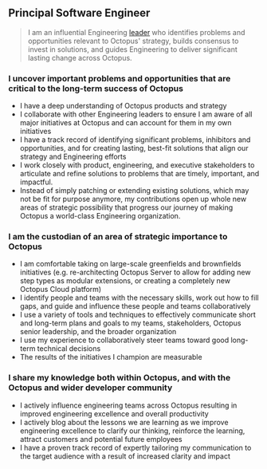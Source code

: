 ## Principal Software Engineer

> I am an influential Engineering [leader](../Leadership.md) who identifies problems and opportunities relevant to Octopus' strategy, builds consensus to invest in solutions, and guides Engineering to deliver significant lasting change across Octopus.

### I uncover important problems and opportunities that are critical to the long-term success of Octopus

- I have a deep understanding of Octopus products and strategy
- I collaborate with other Engineering leaders to ensure I am aware of all major initiatives at Octopus and can account for them in my own initiatives
- I have a track record of identifying significant problems, inhibitors and opportunities, and for creating lasting, best-fit solutions that align our strategy and Engineering efforts
- I work closely with product, engineering, and executive stakeholders to articulate and refine solutions to problems that are timely, important, and impactful.
- Instead of simply patching or extending existing solutions, which may not be fit for purpose anymore, my contributions open up whole new areas of strategic possibility that progress our journey of making Octopus a world-class Engineering organization.

### I am the custodian of an area of strategic importance to Octopus

- I am comfortable taking on large-scale greenfields and brownfields initiatives (e.g. re-architecting Octopus Server to allow for adding new step types as modular extensions, or creating a completely new Octopus Cloud platform)
- I identify people and teams with the necessary skills, work out how to fill gaps, and guide and influence these people and teams collaboratively
- I use a variety of tools and techniques to effectively communicate short and long-term plans and goals to my teams, stakeholders, Octopus senior leadership, and the broader organization
- I use my experience to collaboratively steer teams toward good long-term technical decisions
- The results of the initiatives I champion are measurable

### I share my knowledge both within Octopus, and with the Octopus and wider developer community

- I actively influence engineering teams across Octopus resulting in improved engineering excellence and overall productivity
- I actively blog about the lessons we are learning as we improve engineering excellence to clarify our thinking, reinforce the learning, attract customers and potential future employees
- I have a proven track record of expertly tailoring my communication to the target audience with a result of increased clarity and impact
